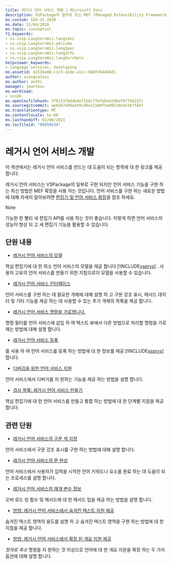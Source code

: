 ```yaml
---
title: 레거시 언어 서비스 개발 | Microsoft Docs
description: VSPackage의 일부로 또는 MEF (Managed Extensibility Framework) 확장을 사용 하 여 레거시 언어 서비스를 구현 하는 방법에 대해 알아봅니다.
ms.custom: SEO-VS-2020
ms.date: 11/04/2016
ms.topic: conceptual
f1_keywords:
- vs.vsip.LangServWiz.langtoks
- vs.vsip.LangServWiz.welcome
- vs.vsip.LangServWiz.langSpec
- vs.vsip.LangServWiz.langInfo
- vs.vsip.LangServWiz.langServOpts
helpviewer_keywords:
- language services, developing
ms.assetid: 6151ba88-c1c3-41de-a1cc-668f494d48d1
author: acangialosi
ms.author: anthc
manager: jmartens
ms.workload:
- vssdk
ms.openlocfilehash: 5f61337b6dbdef158c7fb7ebe42d0af9f79822fc
ms.sourcegitcommit: ae6d47b09a439cd0e13180f5e89510e3e347fd47
ms.translationtype: MT
ms.contentlocale: ko-KR
ms.lasthandoff: 02/08/2021
ms.locfileid: "99959534"
---
```

# <a name="develop-a-legacy-language-service"></a>레거시 언어 서비스 개발
이 섹션에서는 레거시 언어 서비스를 만드는 데 도움이 되는 항목에 대 한 링크를 제공 합니다.

 레거시 언어 서비스는 VSPackage의 일부로 구현 되지만 언어 서비스 기능을 구현 하는 최신 방법은 MEF 확장을 사용 하는 것입니다. 언어 서비스를 구현 하는 새로운 방법에 대해 자세히 알아보려면 [편집기 및 언어 서비스 확장](../../extensibility/editor-and-language-service-extensions.md)을 참조 하세요.

> [!NOTE]
> 가능한 한 빨리 새 편집기 API를 사용 하는 것이 좋습니다. 이렇게 하면 언어 서비스의 성능이 향상 되 고 새 편집기 기능을 활용할 수 있습니다.

## <a name="in-this-section"></a>단원 내용
- [레거시 언어 서비스의 모델](../../extensibility/internals/model-of-a-legacy-language-service.md)

 핵심 편집기에 대 한 최소 언어 서비스의 모델을 제공 합니다 [!INCLUDE[vsprvs](../../code-quality/includes/vsprvs_md.md)] . 사용자 고유의 언어 서비스를 만들기 위한 지침으로이 모델을 사용할 수 있습니다.

- [레거시 언어 서비스 인터페이스](../../extensibility/internals/legacy-language-service-interfaces.md)

 언어 서비스를 구현 하는 데 필요한 개체에 대해 설명 하 고 구문 강조 표시, 메서드 데이터 및 기타 기능을 제공 하는 데 사용할 수 있는 추가 개체의 목록을 제공 합니다.

- [레거시 언어 서비스 명령을 가로챕니다.](../../extensibility/internals/intercepting-legacy-language-service-commands.md)

 명령 필터를 언어 서비스에 삽입 하 여 텍스트 뷰에서 다른 방법으로 처리할 명령을 가로채는 방법에 대해 설명 합니다.

- [레거시 언어 서비스 등록](../../extensibility/internals/registering-a-legacy-language-service2.md)

 를 사용 하 여 언어 서비스를 등록 하는 방법에 대 한 정보를 제공 [!INCLUDE[vsprvs](../../code-quality/includes/vsprvs_md.md)] 합니다.

- [디버깅을 위한 언어 서비스 지원](../../extensibility/internals/language-service-support-for-debugging.md)

 언어 서비스에서 디버거를 지 원하는 기능을 제공 하는 방법을 설명 합니다.

- [검사 목록: 레거시 언어 서비스 만들기](../../extensibility/internals/checklist-creating-a-legacy-language-service.md)

 핵심 편집기에 대 한 언어 서비스를 만들고 통합 하는 방법에 대 한 단계별 지침을 제공 합니다.

## <a name="related-sections"></a>관련 단원
- [레거시 언어 서비스의 구문 색 지정](../../extensibility/internals/syntax-coloring-in-a-legacy-language-service.md)

 언어 서비스에서 구문 강조 표시를 구현 하는 방법에 대해 설명 합니다.

- [레거시 언어 서비스의 문 완성](../../extensibility/internals/statement-completion-in-a-legacy-language-service.md)

 언어 서비스에서 사용자가 입력을 시작한 언어 키워드나 요소를 완료 하는 데 도움이 되는 프로세스를 설명 합니다.

- [레거시 언어 서비스의 매개 변수 정보](../../extensibility/internals/parameter-info-in-a-legacy-language-service1.md)

 오버 로드 된 함수 및 메서드에 대 한 메서드 팁을 제공 하는 방법을 설명 합니다.

- [방법: 레거시 언어 서비스에서 숨겨진 텍스트 지원 제공](../../extensibility/internals/how-to-provide-hidden-text-support-in-a-legacy-language-service.md)

 숨겨진 텍스트 영역의 용도를 설명 하 고 숨겨진 텍스트 영역을 구현 하는 방법에 대 한 지침을 제공 합니다.

- [방법: 레거시 언어 서비스에서 확장 된 개요 지원 제공](../../extensibility/internals/how-to-provide-expanded-outlining-support-in-a-legacy-language-service.md)

 *정의로 축소* 명령을 지 원하는 것 이상으로 언어에 대 한 개요 지원을 확장 하는 두 가지 옵션에 대해 설명 합니다.
